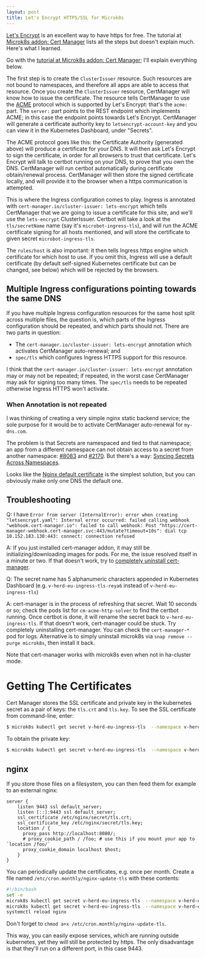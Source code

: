```yaml
---
layout: post
title: Let's Encrypt HTTPS/SSL for Microk8s
---
```


[Let's Encrypt](https://letsencrypt.org/) is an excellent way to have https for free.
The tutorial at [Microk8s addon: Cert Manager](https://microk8s.io/docs/addon-cert-manager)
lists all the steps but doesn't explain much. Here's what I learned.

Go with the [tutorial at Microk8s addon: Cert Manager](https://microk8s.io/docs/addon-cert-manager);
I'll explain everything below.

The first step is to create the `ClusterIssuer` resource. Such resources are not bound to namespaces,
and therefore all apps are able to access that resource.
Once you create the `ClusterIssuer` resource, CertManager will know how to issue the certificate.
The resource tells CertManager to use the [ACME](https://en.wikipedia.org/wiki/Automatic_Certificate_Management_Environment)
protocol which is supported by Let's Encrypt: that's the `acme:` part.
The `server:` part points to the REST endpoint which implements ACME; in this case the
endpoint points towards Let's Encrypt. CertManager will generate a certificate authority
key to `letsencrypt-account-key` and you can view it in the Kubernetes Dashboard, under "Secrets".

The ACME protocol goes like this: the Certificate Authority (generated above) will produce a certificate for your DNS.
It will then ask Let's Encrypt to sign the certificate, in order for all browsers to trust that certificate.
Let's Encrypt will talk to certbot running on your DNS, to prove that you own the DNS. CertManager
will run certbot automatically during certificate obtain/renewal process.
CertManager will then store the signed certificate locally, and will provide it to the browser
when a https communication is attempted.

This is where the Ingress configuration comes to play. Ingress is annotated with
`cert-manager.io/cluster-issuer: lets-encrypt` which tells CertManager that we are
going to issue a certificate for this site, and we'll use the `lets-encrypt` ClusterIssuer.
Certbot will take a look at the `tls/secretName` name (say it's `microbot-ingress-tls`), and will run the ACME
certificate signing for all hosts mentioned, and will store the certificate to given secret `microbot-ingress-tls`.

The `rules/host` is also important: it then tells Ingress https engine which certificate for which host to use.
If you omit this, Ingress will use a default certificate (by default self-signed Kubernetes certificate but can be changed, see below)
which will be rejected by the browsers.

## Multiple Ingress configurations pointing towards the same DNS

If you have multiple Ingress configuration resources for the same host split across multiple files,
the question is, which parts of the Ingress configuration should be repeated, and which parts
should not. There are two parts in question:

* The `cert-manager.io/cluster-issuer: lets-encrypt` annotation which activates CertManager auto-renewal; and
* `spec/tls` which configures Ingress HTTPS support for this resource.

I think that the `cert-manager.io/cluster-issuer: lets-encrypt` annotation may or may not
be repeated; if repeated, in the worst case CertManager may ask for signing too many times.
The `spec/tls` needs to be repeated otherwise Ingress HTTPS won't activate.

### When Annotation is not repeated

I was thinking of creating a very simple nginx static backend service; the sole purpose for it would be to activate CertManager
auto-renewal for `my-dns.com`.

The problem is that Secrets are namespaced and tied to that namespace; an app from a different namespace
can not obtain access to a secret from another namespace: [#8083](https://github.com/kubernetes/ingress-nginx/issues/8083)
and [#2170](https://github.com/kubernetes/ingress-nginx/issues/2170). But there's a way:
[Syncing Secrets Across Namespaces](https://cert-manager.io/docs/tutorials/syncing-secrets-across-namespaces/).

Looks like the [Nginx default certificate](https://kubernetes.github.io/ingress-nginx/user-guide/tls/#default-ssl-certificate)
is the simplest solution, but you can obviously make only one DNS the default one.

## Troubleshooting

Q: I have `Error from server (InternalError): error when creating "letsencrypt.yaml": Internal error occurred: failed calling webhook "webhook.cert-manager.io": failed to call webhook: Post "https://cert-manager-webhook.cert-manager.svc:443/mutate?timeout=10s": dial tcp 10.152.183.130:443: connect: connection refused`

A: If you just installed cert-manager addon, it may still be initializing/downloading images for pods.
For me, the issue resolved itself in a minute or two.
If that doesn't work, try to [completely uninstall cert-manager](https://cert-manager.io/v1.2-docs/installation/uninstall/kubernetes/).

Q: The secret name has 5 alphanumeric characters appended in Kubernetes Dashboard (e.g. `v-herd-eu-ingress-tls-reya6` instead of `v-herd-eu-ingress-tls`)

A: cert-manager is in the process of refreshing that secret. Wait 10 seconds or so; check the pods list for `cm-acme-http-solver`
to find the certbot running. Once certbot is done,
it will rename the secret back to `v-herd-eu-ingress-tls`.
If that doesn't work, cert-manager could be stuck. Try completely uninstalling cert-manager.
You can check the `cert-manager-*` pod for logs.
Alternative is to simply uninstall microk8s via `snap remove --purge microk8s`, then install it back.

Note that cert-manager works with microk8s even when not in ha-cluster mode.

# Getting The Certificates

Cert Manager stores the SSL certificate and private key in the kubernetes secret as a pair of keys: the `tls.crt` and `tls.key`.
To see the SSL certificate from command-line, enter:
```bash
$ microk8s kubectl get secret v-herd-eu-ingress-tls  --namespace v-herd-eu-welcome-page -o jsonpath='{.data.tls\.crt}'|base64 --decode
```
To obtain the private key:
```bash
$ microk8s kubectl get secret v-herd-eu-ingress-tls  --namespace v-herd-eu-welcome-page -o jsonpath='{.data.tls\.key}'|base64 --decode
```

## nginx

If you store those files on a filesystem, you can then feed them for example to an external nginx:
```
server {
	listen 9443 ssl default_server;
	listen [::]:9443 ssl default_server;
	ssl_certificate /etc/nginx/secret/tls.crt;
	ssl_certificate_key /etc/nginx/secret/tls.key;
    location / {
      proxy_pass http://localhost:8080/;
      # proxy_cookie_path / /foo; # use this if you mount your app to `location /foo/`
      proxy_cookie_domain localhost $host;
    }
}
```
You can periodically update the certificates, e.g. once per month. Create a file named `/etc/cron.monthly/nginx-update-tls` with
these contents:
```bash
#!/bin/bash
set -e
microk8s kubectl get secret v-herd-eu-ingress-tls  --namespace v-herd-eu-welcome-page -o jsonpath='{.data.tls\.crt}'|base64 --decode >/etc/nginx/secret/tls.crt
microk8s kubectl get secret v-herd-eu-ingress-tls  --namespace v-herd-eu-welcome-page -o jsonpath='{.data.tls\.key}'|base64 --decode >/etc/nginx/secret/tls.key
systemctl reload nginx
```

Don't forget to `chmod a+x /etc/cron.monthly/nginx-update-tls`.

This way, you can easily expose services, which are running outside kubernetes, yet they will still be protected by https.
The only disadvantage is that they'll run on a different port, in this case 9443.
